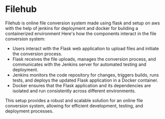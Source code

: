 # Filehub
Filehub is online file conversion system made using flask and setup on aws with the help of jenkins for deployment and docker for buliding a containerized environment
Here's how the components interact in the file conversion system:
- Users interact with the Flask web application to upload files and initiate the conversion process.
- Flask receives the file uploads, manages the conversion process, and communicates with the Jenkins server for automated testing and deployment.
- Jenkins monitors the code repository for changes, triggers builds, runs tests, and deploys the updated Flask application in a Docker container.
- Docker ensures that the Flask application and its dependencies are isolated and run consistently across different environments.

This setup provides a robust and scalable solution for an online file conversion system, allowing for efficient development, testing, and deployment processes.
